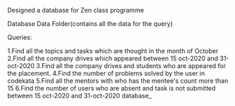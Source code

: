 Designed a database for Zen class programme

Database Data Folder(contains all the data for the query)

Queries:

 1.Find all the topics and tasks which are thought in the month of October
 2.Find all the company drives which appeared between 15 oct-2020 and 31-oct-2020
 3.Find all the company drives and students who are appeared for the placement.
 4.Find the number of problems solved by the user in codekata
 5.Find all the mentors with who has the mentee's count more than 15
 6.Find the number of users who are absent and task is not submitted between 15 oct-2020 and 31-oct-2020
database_
